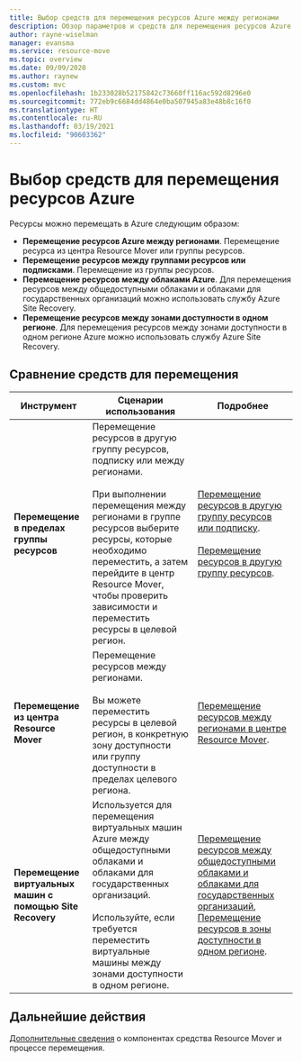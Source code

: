 ```yaml
---
title: Выбор средств для перемещения ресурсов Azure между регионами
description: Обзор параметров и средств для перемещения ресурсов Azure между регионами
author: rayne-wiselman
manager: evansma
ms.service: resource-move
ms.topic: overview
ms.date: 09/09/2020
ms.author: raynew
ms.custom: mvc
ms.openlocfilehash: 1b233028b52175842c73660ff116ac592d8296e0
ms.sourcegitcommit: 772eb9c6684dd4864e0ba507945a83e48b8c16f0
ms.translationtype: HT
ms.contentlocale: ru-RU
ms.lasthandoff: 03/19/2021
ms.locfileid: "90603362"
---
```

# <a name="choose-a-tool-for-moving-azure-resources"></a>Выбор средств для перемещения ресурсов Azure

Ресурсы можно перемещать в Azure следующим образом:

- **Перемещение ресурсов Azure между регионами**. Перемещение ресурса из центра Resource Mover или группы ресурсов. 
- **Перемещение ресурсов между группами ресурсов или подписками**. Перемещение из группы ресурсов. 
- **Перемещение ресурсов между облаками Azure**. Для перемещения ресурсов между общедоступными облаками и облаками для государственных организаций можно использовать службу Azure Site Recovery.
- **Перемещение ресурсов между зонами доступности в одном регионе**. Для перемещения ресурсов между зонами доступности в одном регионе Azure можно использовать службу Azure Site Recovery.


## <a name="compare-move-tools"></a>Сравнение средств для перемещения

**Инструмент** | **Сценарии использования** | **Подробнее** 
--- | --- | ---
**Перемещение в пределах группы ресурсов** | Перемещение ресурсов в другую группу ресурсов, подписку или между регионами.<br/><br/> При выполнении перемещения между регионами в группе ресурсов выберите ресурсы, которые необходимо переместить, а затем перейдите в центр Resource Mover, чтобы проверить зависимости и переместить ресурсы в целевой регион. | [Перемещение ресурсов в другую группу ресурсов или подписку](../azure-resource-manager/management/move-resource-group-and-subscription.md).<br/><br/> [Перемещение ресурсов в другую группу ресурсов](move-region-within-resource-group.md).
**Перемещение из центра Resource Mover** | Перемещение ресурсов между регионами. <br/><br/> Вы можете переместить ресурсы в целевой регион, в конкретную зону доступности или группу доступности в пределах целевого региона. | [Перемещение ресурсов между регионами в центре Resource Mover]().
**Перемещение виртуальных машин с помощью Site Recovery** | Используется для перемещения виртуальных машин Azure между общедоступными облаками и облаками для государственных организаций.<br/><br/> Используйте, если требуется переместить виртуальные машины между зонами доступности в одном регионе. |[Перемещение ресурсов между общедоступными облаками и облаками для государственных организаций](../site-recovery/region-move-cross-geos.md), [Перемещение ресурсов в зоны доступности в одном регионе](../site-recovery/azure-to-azure-how-to-enable-zone-to-zone-disaster-recovery.md).

## <a name="next-steps"></a>Дальнейшие действия

[Дополнительные сведения](about-move-process.md) о компонентах средства Resource Mover и процессе перемещения.
